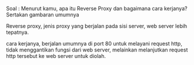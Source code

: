 Soal :
Menurut kamu, apa itu Reverse Proxy dan bagaimana cara kerjanya? Sertakan gambaran umumnya


Reverse proxy, jenis proxy yang berjalan pada sisi server, web server lebih tepatnya.

cara kerjanya, berjalan umumnya di port 80 untuk melayani request http, tidak menggantikan fungsi dari web server, melainkan melanjutkan request http tersebut ke web server untuk diolah.